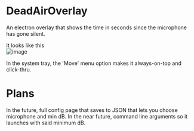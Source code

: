 # DeadAirOverlay
An electron overlay that shows the time in seconds since the microphone has gone silent.

It looks like this  
![image](https://github.com/user-attachments/assets/8478b184-0ca0-4b52-94fa-3885d116fc45)

In the system tray, the 'Move' menu option makes it always-on-top and click-thru.

# Plans
In the future, full config page that saves to JSON that lets you choose microphone and min dB.
In the near future, command line arguments so it launches with said minimum dB.
